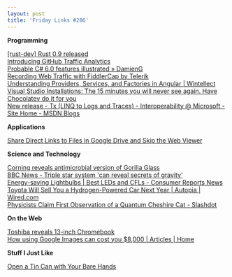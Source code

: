 ```yaml
---
layout: post
title: 'Friday Links #286'
---
```

**Programming**

[[rust-dev] Rust 0.9 released](https://mail.mozilla.org/pipermail/rust-dev/2014-January/007753.html?utm_source=statuscode&utm_medium=email)  
[Introducing GitHub Traffic Analytics](https://github.com/blog/1672-introducing-github-traffic-analytics)  
[Probable C# 6.0 features illustrated » DamienG](http://damieng.com/blog/2013/12/09/probable-c-6-0-features-illustrated?utm_source=statuscode&utm_medium=email)  
[Recording Web Traffic with FiddlerCap by Telerik](http://fiddler2.com/fiddlercap)  
[Understanding Providers, Services, and Factories in Angular | Wintellect](http://www.wintellect.com/blogs/jlikness/understanding-providers-services-and-factories-in-angular)[  
Visual Studio Installations: The 15 minutes you will never see again. Have Chocolatey do it for you](http://www.mattwrock.com/post/2013/12/30/Visual-Studio-Installations-The-15-minutes-you-will-never-see-again-Dont-do-it-Have-Chocolatey-do-it-for-you.aspx)  
[New release - Tx (LINQ to Logs and Traces) - Interoperability @ Microsoft - Site Home - MSDN Blogs](http://blogs.msdn.com/b/interoperability/archive/2014/01/06/new-release-tx-linq-to-logs-and-traces.aspx)

**Applications**

[Share Direct Links to Files in Google Drive and Skip the Web Viewer](http://lifehacker.com/share-direct-links-to-files-in-google-drive-and-skip-th-1493813665)

**Science and Technology**

[Corning reveals antimicrobial version of Gorilla Glass](http://www.gizmag.com/antimicrobial-corning-gorilla-glass-ces/30349/)  
[BBC News - Triple star system 'can reveal secrets of gravity'](http://www.bbc.co.uk/news/science-environment-25598051)  
[Energy-saving Lightbulbs | Best LEDs and CFLs - Consumer Reports News](http://www.consumerreports.org/cro/news/2014/01/the-best-energy-saving-cfl-led-and-halogen-lightbulbs/index.htm)  
[Toyota Will Sell You a Hydrogen-Powered Car Next Year | Autopia | Wired.com](http://www.wired.com/autopia/2014/01/toyota-hydrogen/)  
[Physicists Claim First Observation of a Quantum Cheshire Cat - Slashdot](http://science.slashdot.org/story/14/01/10/2154233/physicists-claim-first-observation-of-a-quantum-cheshire-cat?utm_source=rss1.0mainlinkanon&utm_medium=feed)

**On the Web**

[Toshiba reveals 13-inch Chromebook](http://www.gizmag.com/toshiba-chromebook-ces/30337/)  
[How using Google Images can cost you $8,000 | Articles | Home](http://www.prdaily.com/Main/Articles/14912.aspx#)

**Stuff I Just Like**

[Open a Tin Can with Your Bare Hands](http://lifehacker.com/open-a-tin-can-with-your-bare-hands-1496726949)
